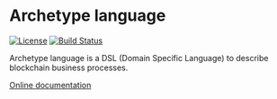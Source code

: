 # Archetype language

[![License](https://img.shields.io/badge/license-MIT-green.svg)](https://github.com/edukera/archetype-lang/blob/master/LICENSE)
[![Build Status](https://travis-ci.org/edukera/archetype-lang.svg?branch=master)](https://travis-ci.org/edukera/archetype-lang)


Archetype language is a DSL (Domain Specific Language) to describe blockchain business processes.

[Online documentation](https://docs.archetype-lang.org/)
